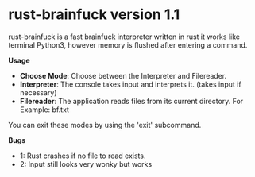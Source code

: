 # rust-brainfuck version 1.1
rust-brainfuck is a fast brainfuck interpreter written in rust
it works like terminal Python3, however memory is flushed after entering a command.

**Usage**
+ **Choose Mode**: Choose between the Interpreter and Filereader.
+ **Interpreter**: The console takes input and interprets it. (takes input if necessary)
+ **Filereader**: The application reads files from its current directory. For Example: bf.txt

You can exit these modes by using the 'exit' subcommand.

**Bugs**
+ 1: Rust crashes if no file to read exists.
+ 2: Input still looks very wonky but works

